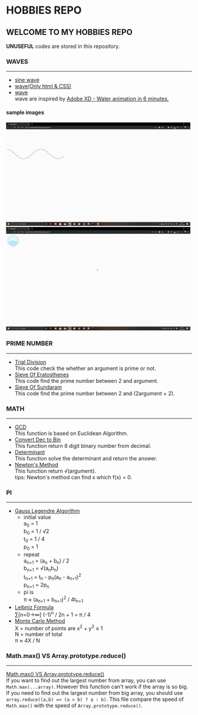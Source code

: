# HOBBIES REPO

## WELCOME TO MY HOBBIES REPO
**UNUSEFUL** codes are stored in this repository.

### WAVES  
----------------------------- 
* [sine wave](./waves/sinewave.html "sine wave")  
* [wave(Only html & CSS)](./waves/waveproto.html "wave proto")  
* [wave](./waves/wave.html "wave")  
wave are inspired by [Adobe XD - Water animation in 6 minutes.](https://youtu.be/Ev3fSi7P66c)  
#### sample images  
<img src="./waves/sinewave.gif" height="280" width="500">
<img src="./waves/wave.gif" height="280" width="500">    

### PRIME NUMBER
-----------------------------
* [Trial Division](./primeNumber/trial-division.ts "Trial Division")  
 This code check the whether an argument is prime or not.
* [Sieve Of Eratosthenes](./primeNumber/sieve-of-eratosthenes.ts "Sieve Of Eratosthenes")  
 This code find the prime number between 2 and argument.
* [Sieve Of Sundaram](./primeNumber/sieve-of-sundaram.ts "Sieve Of Sundaram")  
 This code find the prime number between 2 and (2argument + 2).

### MATH  
-----------------------------
* [GCD](./math/gcd.ts "GCD")  
 This function is based on Euclidean Algorithm.
* [Convert Dec to Bin](./math/convert-dec-to-bin.ts "Convert Dec to Bin")  
 This function return 8 digit binary number from decimal.
* [Determinant](./math/determinant.ts "Determinant")  
 This function solve the determinant and return the answer.
* [Newton's Method](./math/newton's-method.ts)  
 This function return &radic;(argument).  
 tips: Newton's method can find x which f(x) = 0.

### PI
----------------------------
 * [Gauss Legendre Algorithm](./pi/Gauss-Legendre-Algorithm.ts "Gauss Legendre Algorithm")  
   * initial value  
    a<sub>0</sub> = 1  
    b<sub>0</sub> = 1 / &radic;2  
    t<sub>0</sub> = 1 / 4  
    p<sub>0</sub> = 1  
   * repeat   
    a<sub>n+1</sub> = (a<sub>n</sub> + b<sub>n</sub>) / 2  
    b<sub>n+1</sub> = &radic;(a<sub>n</sub>b<sub>n</sub>)  
    t<sub>n+1</sub> = t<sub>n</sub> - p<sub>n</sub>(a<sub>n</sub> - a<sub>n+1</sub>)<sup>2</sup>  
    p<sub>n+1</sub> = 2p<sub>n</sub>  
   * pi is  
    &pi; &asymp; (a<sub>n+1</sub> + b<sub>n+1</sub>)<sup>2</sup> / 4t<sub>n+1</sub>
 * [Leibniz Formula](./pi/Leibniz-Formula.ts "Leibniz Formula")  
 &sum;[n=0&rarr;&infin;] (-1)<sup>n</sup> / 2n + 1 = &pi; / 4  
 * [Monte Carlo Method](./pi/Monte-Carlo-method.ts "Monte Carlo method")  
 X = number of points are x<sup>2</sup> + y<sup>2</sup> &le; 1  
 N = number of total  
 &pi; &asymp; 4X / N  

### Math.max() VS Array.prototype.reduce()  
-------------------------------
 [Math.max() VS Array.prototype.reduce()](./Math.max()-vs-Array.prototype.reduce().ts "Math.max() VS Array.prototype.reduce()")  
    If you want to find out the largest number from array, you can use `Math.max(...array)`. However this function can't work if the array is so big. If you need to find out the largest number from big array, you should use `array.reduce((a,b) => (a > b) ? a : b)`. This file compare the speed of `Math.max()` with the speed of `Array.prototype.reduce()`.
